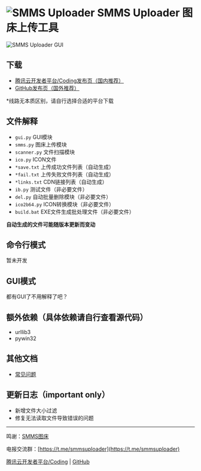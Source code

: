 # ![SMMS Uploader](https://i.loli.net/2019/02/15/5c6678567831c.jpg) SMMS Uploader 图床上传工具

![SMMS Uploader GUI](https://i.loli.net/2019/02/15/5c664a4168958.jpg)

<!-- TFSsIYDgiOHxCvk -->

## 下载

- [腾讯云开发者平台/Coding发布页（国内推荐）](https://dev.tencent.com/u/Jokin/p/SMMS_Uploader/git/releases)
- [GitHub发布页（国外推荐）](https://github.com/jokin1999/SMMS_Uploader)

\*线路无本质区别，请自行选择合适的平台下载


## 文件解释

- `gui.py` GUI模块
- `smms.py` 图床上传模块
- `scanner.py` 文件扫描模块
- `ico.py` ICON文件
- `*save.txt` 上传成功文件列表（自动生成）
- `*fail.txt` 上传失败文件列表（自动生成）
- `*links.txt` CDN链接列表（自动生成）
- `ib.py` 测试文件（非必要文件）
- `del.py` 自动批量删除模块（非必要文件）
- `ico2b64.py` ICON转换模块（非必要文件）
- `build.bat` EXE文件生成批处理文件（非必要文件）

**自动生成的文件可能随版本更新而变动**

## 命令行模式

暂未开发

## GUI模式

都有GUI了不用解释了吧？

## 额外依赖（具体依赖请自行查看源代码）

- urllib3
- pywin32

## 其他文档

- [常见问题](./faq.md)

## 更新日志（important only）

- 新增文件大小过滤
- 修复无法读取文件导致错误的问题

---

鸣谢：[SMMS图床](https://sm.ms)

电报交流群：[https://t.me/smmsuploader](https://t.me/smmsuploader)

[腾讯云开发者平台/Coding](https://dev.tencent.com/u/Jokin/p/SMMS_Uploader/git) | [GitHub](https://github.com/jokin1999/SMMS_Uploader)
